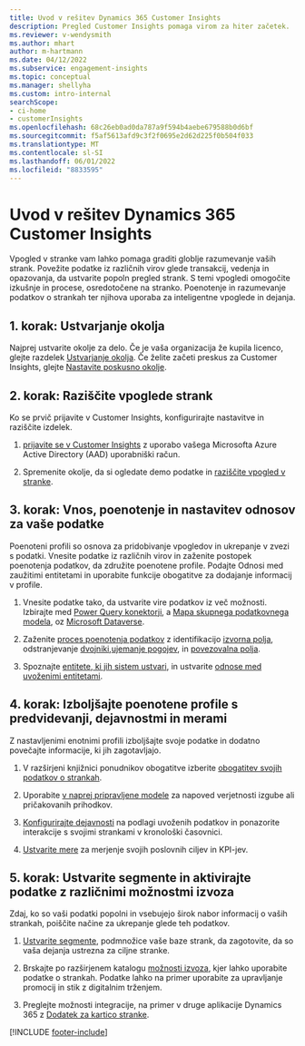```yaml
---
title: Uvod v rešitev Dynamics 365 Customer Insights
description: Pregled Customer Insights pomaga virom za hiter začetek.
ms.reviewer: v-wendysmith
ms.author: mhart
author: m-hartmann
ms.date: 04/12/2022
ms.subservice: engagement-insights
ms.topic: conceptual
ms.manager: shellyha
ms.custom: intro-internal
searchScope:
- ci-home
- customerInsights
ms.openlocfilehash: 68c26eb0ad0da787a9f594b4aebe679588b0d6bf
ms.sourcegitcommit: f5af5613afd9c3f2f0695e2d62d225f0b504f033
ms.translationtype: MT
ms.contentlocale: sl-SI
ms.lasthandoff: 06/01/2022
ms.locfileid: "8833595"
---
```

# <a name="get-started-with-dynamics-365-customer-insights"></a>Uvod v rešitev Dynamics 365 Customer Insights

Vpogled v stranke vam lahko pomaga graditi globlje razumevanje vaših strank. Povežite podatke iz različnih virov glede transakcij, vedenja in opazovanja, da ustvarite popoln pregled strank. S temi vpogledi omogočite izkušnje in procese, osredotočene na stranko. Poenotenje in razumevanje podatkov o strankah ter njihova uporaba za inteligentne vpoglede in dejanja.

## <a name="step-1-create-an-environment"></a>1. korak: Ustvarjanje okolja

Najprej ustvarite okolje za delo. Če je vaša organizacija že kupila licenco, glejte razdelek [Ustvarjanje okolja](create-environment.md). Če želite začeti preskus za Customer Insights, glejte [Nastavite poskusno okolje](trial-signup.md).

## <a name="step-2-explore-customer-insights"></a>2. korak: Raziščite vpoglede strank

Ko se prvič prijavite v Customer Insights, konfigurirajte nastavitve in raziščite izdelek.

1. [prijavite se v Customer Insights](https://home.ci.ai.dynamics.com) z uporabo vašega Microsofta Azure Active Directory (AAD) uporabniški račun.

1. Spremenite okolje, da si ogledate demo podatke in [raziščite vpogled v stranke](home.md).

## <a name="step-3-ingest-unify-and-set-up-relationships-for-your-data"></a>3. korak: Vnos, poenotenje in nastavitev odnosov za vaše podatke

Poenoteni profili so osnova za pridobivanje vpogledov in ukrepanje v zvezi s podatki. Vnesite podatke iz različnih virov in zaženite postopek poenotenja podatkov, da združite poenotene profile. Podajte Odnosi med zaužitimi entitetami in uporabite funkcije obogatitve za dodajanje informacij v profile.

1. Vnesite podatke tako, da ustvarite vire podatkov iz več možnosti. Izbirajte med [Power Query konektorji](connect-power-query.md), a [Mapa skupnega podatkovnega modela](connect-common-data-model.md), oz [Microsoft Dataverse](connect-dataverse-managed-lake.md).

1. Zaženite [proces poenotenja podatkov](data-unification.md) z identifikacijo [izvorna polja](map-entities.md), odstranjevanje [dvojniki](remove-duplicates.md),[ujemanje pogojev](match-entities.md), in [povezovalna polja](merge-entities.md).

1. Spoznajte [entitete, ki jih sistem ustvari](entities.md), in ustvarite [odnose med uvoženimi entitetami](relationships.md).

## <a name="step-4-enhance-unified-profiles-with-predictions-activities-and-measures"></a>4. korak: Izboljšajte poenotene profile s predvidevanji, dejavnostmi in merami

Z nastavljenimi enotnimi profili izboljšajte svoje podatke in dodatno povečajte informacije, ki jih zagotavljajo.

1. V razširjeni knjižnici ponudnikov obogatitve izberite [obogatitev svojih podatkov o strankah](enrichment-hub.md).

1. Uporabite [v naprej pripravljene modele](predictions-overview.md) za napoved verjetnosti izgube ali pričakovanih prihodkov.

1. [Konfigurirajte dejavnosti](activities.md) na podlagi uvoženih podatkov in ponazorite interakcije s svojimi strankami v kronološki časovnici.

1. [Ustvarite mere](measures.md) za merjenje svojih poslovnih ciljev in KPI-jev.

## <a name="step-5-create-segments-and-activate-data-through-various-export-options"></a>5. korak: Ustvarite segmente in aktivirajte podatke z različnimi možnostmi izvoza

Zdaj, ko so vaši podatki popolni in vsebujejo širok nabor informacij o vaših strankah, poiščite načine za ukrepanje glede teh podatkov.

1. [Ustvarite segmente](segments.md), podmnožice vaše baze strank, da zagotovite, da so vaša dejanja ustrezna za ciljne stranke.

1. Brskajte po razširjenem katalogu [možnosti izvoza](export-destinations.md), kjer lahko uporabite podatke o strankah. Podatke lahko na primer uporabite za upravljanje promocij in stik z digitalnim trženjem.

1. Preglejte možnosti integracije, na primer v druge aplikacije Dynamics 365 z [Dodatek za kartico stranke](customer-card-add-in.md).  


[!INCLUDE [footer-include](includes/footer-banner.md)]
